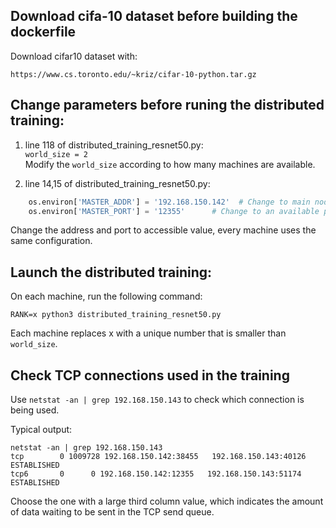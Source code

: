 ## Download cifa-10 dataset before building the dockerfile

Download cifar10 dataset with: 
```shell
https://www.cs.toronto.edu/~kriz/cifar-10-python.tar.gz
```

## Change parameters before runing the distributed training:

1. line 118 of distributed_training_resnet50.py:  
`world_size = 2`  
Modify the `world_size` according to how many machines are available.

2. line 14,15 of distributed_training_resnet50.py:  
```python
    os.environ['MASTER_ADDR'] = '192.168.150.142'  # Change to main node IP
    os.environ['MASTER_PORT'] = '12355'      # Change to an available port
```  
Change the address and port to accessible value, every machine uses the same configuration.

## Launch the distributed training:

On each machine, run the following command: 
```shell
RANK=x python3 distributed_training_resnet50.py
```  
Each machine replaces x with a unique number that is smaller than `world_size`.

## Check TCP connections used in the training

Use `netstat -an | grep 192.168.150.143` to check which connection is being used.

Typical output:
```shell
netstat -an | grep 192.168.150.143
tcp        0 1009728 192.168.150.142:38455   192.168.150.143:40126   ESTABLISHED
tcp6       0      0 192.168.150.142:12355   192.168.150.143:51174   ESTABLISHED
```

Choose the one with a large third column value, which indicates the amount of data waiting to be sent in the TCP send queue.